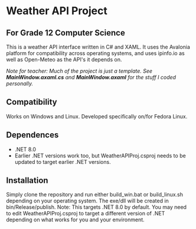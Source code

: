 # Weather API Project
## For Grade 12 Computer Science
This is a weather API interface written in C# and XAML. It uses the Avalonia platform for compatibility across operating systems, and uses ipinfo.io as well as Open-Meteo as the API's it depends on.

*Note for teacher: Much of the project is just a template. See **MainWindow.axaml.cs** and **MainWindow.axaml** for the stuff I coded personally.*

## Compatibility
Works on Windows and Linux. Developed specifically on/for Fedora Linux.

## Dependences
- .NET 8.0
-   Earlier .NET versions work too, but WeatherAPIProj.csproj needs to be updated to target earlier .NET versions.

## Installation
Simply clone the repository and run either build_win.bat or build_linux.sh depending on your operating system. The exe/dll will be created in bin/Release/publish.
Note: This targets  .NET 8.0 by default. You may need to edit WeatherAPIProj.csproj to target a different version of .NET depending on what works for you and your environment.
